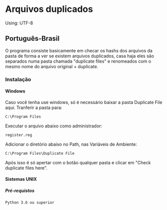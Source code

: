 # Arquivos duplicados
Using: UTF-8

## Português-Brasil

O programa consiste basicamente em checar os hashs dos arquivos da pasta de forma a ver se existem arquivos duplicados, casa haja eles são separados numa pasta chamada "duplicate files" e renomeados com o mesmo nome do arquivo original + duplicate.


### Instalação

#### Windows
Caso você tenha use windows, só é necessário baixar a pasta Duplicate File aqui.
Tranferir a pasta para:
```
C:\Program Files
```
Executar o arquivo abaixo como administrador:
```
register.reg
```
Adicionar o diretório abaixo no Path, nas Variáveis de Ambiente:
```
C:\Program Files\Duplicate File
```
Após isso é só apertar com o botão qualquer pasta e clicar em "Check duplicate files here".

#### Sistemas UNIX

##### Pré-requistos

```
Python 3.6 ou superior
```
